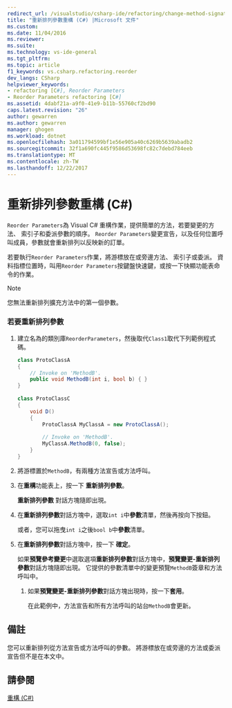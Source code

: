 ```yaml
---
redirect_url: /visualstudio/csharp-ide/refactoring/change-method-signature
title: "重新排列參數重構 (C#) |Microsoft 文件"
ms.custom: 
ms.date: 11/04/2016
ms.reviewer: 
ms.suite: 
ms.technology: vs-ide-general
ms.tgt_pltfrm: 
ms.topic: article
f1_keywords: vs.csharp.refactoring.reorder
dev_langs: CSharp
helpviewer_keywords:
- refactoring [C#], Reorder Parameters
- Reorder Parameters refactoring [C#]
ms.assetid: 4dabf21a-a9f0-41e9-b11b-55760cf2bd90
caps.latest.revision: "26"
author: gewarren
ms.author: gewarren
manager: ghogen
ms.workload: dotnet
ms.openlocfilehash: 3a011794599bf1e56e905a40c6269b5639abadb2
ms.sourcegitcommit: 32f1a690fc445f9586d53698fc82c7debd784eeb
ms.translationtype: MT
ms.contentlocale: zh-TW
ms.lasthandoff: 12/22/2017
---
```

# <a name="reorder-parameters-refactoring-c"></a>重新排列參數重構 (C#)
`Reorder Parameters`為 Visual C# 重構作業，提供簡單的方法，若要變更的方法、 索引子和委派參數的順序。 `Reorder Parameters`變更宣告，以及任何位置呼叫成員，參數就會重新排列以反映新的訂單。  
  
 若要執行`Reorder Parameters`作業，將游標放在或旁邊方法、 索引子或委派。 資料指標位置時，叫用`Reorder Parameters`按鍵盤快速鍵，或按一下快顯功能表命令的作業。  
  
> [!NOTE]
>  您無法重新排列擴充方法中的第一個參數。  
  
### <a name="to-reorder-parameters"></a>若要重新排列參數  
  
1.  建立名為的類別庫`ReorderParameters`，然後取代`Class1`取代下列範例程式碼。  
  
    ```csharp  
    class ProtoClassA  
    {  
        // Invoke on 'MethodB'.  
        public void MethodB(int i, bool b) { }  
    }  
  
    class ProtoClassC  
    {  
        void D()  
        {  
            ProtoClassA MyClassA = new ProtoClassA();  
  
            // Invoke on 'MethodB'.  
            MyClassA.MethodB(0, false);  
        }  
    }  
    ```  
  
2.  將游標置於`MethodB`，有兩種方法宣告或方法呼叫。  
  
3.  在**重構**功能表上，按一下 **重新排列參數**。  
  
     **重新排列參數** 對話方塊隨即出現。  
  
4.  在**重新排列參數**對話方塊中，選取`int i`中**參數**清單，然後再按向下按鈕。  
  
     或者，您可以拖曳`int i`之後`bool b`中**參數**清單。  
  
5.  在**重新排列參數**對話方塊中，按一下 **確定**。  
  
     如果**預覽參考變更**中選取選項**重新排列參數**對話方塊中，**預覽變更-重新排列參數**對話方塊隨即出現。 它提供的參數清單中的變更預覽`MethodB`簽章和方法呼叫中。  
  
    1.  如果**預覽變更-重新排列參數**對話方塊出現時，按一下**套用**。  
  
         在此範例中，方法宣告和所有方法呼叫的站台`MethodB`會更新。  
  
## <a name="remarks"></a>備註  
 您可以重新排列從方法宣告或方法呼叫的參數。 將游標放在或旁邊的方法或委派宣告但不是在本文中。  
  
## <a name="see-also"></a>請參閱  
 [重構 (C#)](refactoring-csharp.md)